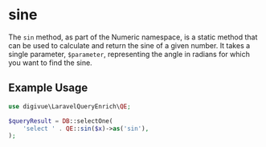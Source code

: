 # sine

The `sin` method, as part of the Numeric namespace, is a static method that can be used to calculate and return the sine
of a given number. It takes a single parameter, `$parameter`, representing the angle in radians for which you want to
find the sine.

## Example Usage

```php
use digivue\LaravelQueryEnrich\QE;

$queryResult = DB::selectOne(
    'select ' . QE::sin($x)->as('sin'),
);
```